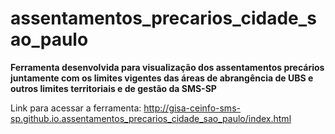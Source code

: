 # assentamentos_precarios_cidade_sao_paulo
<strong>Ferramenta desenvolvida para visualização dos assentamentos precários juntamente com os limites vigentes das áreas de abrangência de UBS e outros limites territoriais e de gestão da SMS-SP</strong>

Link para acessar a ferramenta: http://gisa-ceinfo-sms-sp.github.io.assentamentos_precarios_cidade_sao_paulo/index.html
